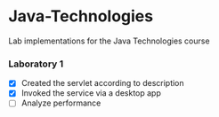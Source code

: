 # Java-Technologies
 Lab implementations for the Java Technologies course

### Laboratory 1
- [x] Created the servlet according to description
- [x] Invoked the service via a desktop app
- [ ] Analyze performance